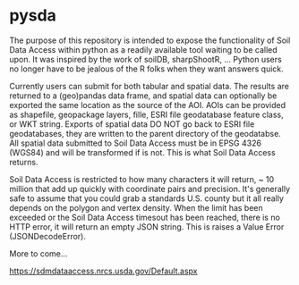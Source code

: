 # pysda
 
The purpose of this repository is intended to expose the functionality of Soil Data Access within python as a readily available tool waiting to be called upon.  It was inspired by the work of soilDB, sharpShootR, ...  Python users no longer have to be jealous of the R folks when they want answers quick.

Currently users can submit for both tabular and spatial data.  The results are returned to a (geo)pandas data frame, and spatial data can optionally be exported the same location as the source of the AOI.  AOIs can be provided as shapefile, geopackage layers, fille, ESRI file geodatabase feature class, or WKT string.  Exports of spatial data DO NOT go back to ESRI file geodatabases, they are written to the parent directory of the geodatabse.  All spatial data submitted to Soil Data Access must be in EPSG 4326 (WGS84) and will be transformed if is not.  This is what Soil Data Access returns.

Soil Data Access is restricted to how many characters it will return, ~ 10 million that add up quickly with coordinate pairs and precision.  It's generally safe to assume that you could grab a standards U.S. county but it all really depends on the polygon and vertex density.  When the limit has been exceeded or the Soil Data Access timesout has been reached, there is no HTTP error, it will return an empty JSON string.  This is raises a Value Error (JSONDecodeError).

More to come...

https://sdmdataaccess.nrcs.usda.gov/Default.aspx
